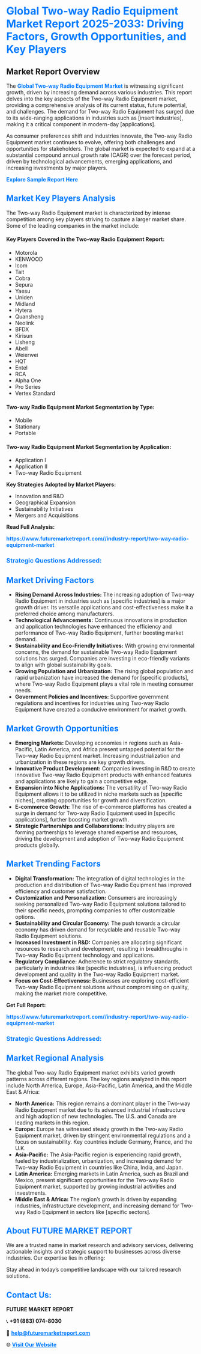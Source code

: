 <h1 style="color: #007BFF;">Global Two-way Radio Equipment Market Report 2025-2033: Driving Factors, Growth Opportunities, and Key Players</h1>

<section id="overview">
<h2>Market Report Overview</h2>
<p>The <a href="https://www.futuremarketreport.com//industry-report/two-way-radio-equipment-market" style="color: #007BFF; text-decoration: none;"><strong>Global Two-way Radio Equipment Market</strong></a> is witnessing significant growth, driven by increasing demand across various industries. This report delves into the key aspects of the Two-way Radio Equipment market, providing a comprehensive analysis of its current status, future potential, and challenges. The demand for Two-way Radio Equipment has surged due to its wide-ranging applications in industries such as [insert industries], making it a critical component in modern-day [applications].</p>
<p>As consumer preferences shift and industries innovate, the Two-way Radio Equipment market continues to evolve, offering both challenges and opportunities for stakeholders. The global market is expected to expand at a substantial compound annual growth rate (CAGR) over the forecast period, driven by technological advancements, emerging applications, and increasing investments by major players.</p>
</section>

<section id="overview">
<p><a href="https://www.futuremarketreport.com//request-sample/reportId=88664" style="color: #007BFF; text-decoration: none;"><strong>Explore Sample Report Here</strong></a></p>
</section>

<section id="key-players">
<h2 style="color: #007BFF;">Market Key Players Analysis</h2>
<p>The Two-way Radio Equipment market is characterized by intense competition among key players striving to capture a larger market share. Some of the leading companies in the market include:</p>
<h4>Key Players Covered in the Two-way Radio Equipment Report:</h4>
<ul><li>Motorola</li><li>KENWOOD</li><li>Icom</li><li>Tait</li><li>Cobra</li><li>Sepura</li><li>Yaesu</li><li>Uniden</li><li>Midland</li><li>Hytera</li><li>Quansheng</li><li>Neolink</li><li>BFDX</li><li>Kirisun</li><li>Lisheng</li><li>Abell</li><li>Weierwei</li><li>HQT</li><li>Entel</li><li>RCA</li><li>Alpha One</li><li>Pro Series</li><li>Vertex Standard</li></ul>
<h4>Two-way Radio Equipment Market Segmentation by Type:</h4>
<ul><li>Mobile</li><li>Stationary</li><li>Portable</li></ul>

<h4>Two-way Radio Equipment Market Segmentation by Application:</h4>
<ul><li>Application I</li><li>Application II</li><li>Two-way Radio Equipment</li></ul>
<p><strong>Key Strategies Adopted by Market Players:</strong></p>
<ul>
<li>Innovation and R&D</li>
<li>Geographical Expansion</li>
<li>Sustainability Initiatives</li>
<li>Mergers and Acquisitions</li>
</ul>
</section>

<section>
<p><strong>Read Full Analysis: </strong></p><a href="https://www.futuremarketreport.com//industry-report/two-way-radio-equipment-market" style="color: #007BFF; text-decoration: none;"><strong>https://www.futuremarketreport.com//industry-report/two-way-radio-equipment-market</strong></a>
<h3 style="color: #007BFF;">Strategic Questions Addressed:</h3>
</section>

<section id="driving-factors">
<h2 style="color: #007BFF;">Market Driving Factors</h2>
<ul>
<li><strong>Rising Demand Across Industries:</strong> The increasing adoption of Two-way Radio Equipment in industries such as [specific industries] is a major growth driver. Its versatile applications and cost-effectiveness make it a preferred choice among manufacturers.</li>
<li><strong>Technological Advancements:</strong> Continuous innovations in production and application technologies have enhanced the efficiency and performance of Two-way Radio Equipment, further boosting market demand.</li>
<li><strong>Sustainability and Eco-Friendly Initiatives:</strong> With growing environmental concerns, the demand for sustainable Two-way Radio Equipment solutions has surged. Companies are investing in eco-friendly variants to align with global sustainability goals.</li>
<li><strong>Growing Population and Urbanization:</strong> The rising global population and rapid urbanization have increased the demand for [specific products], where Two-way Radio Equipment plays a vital role in meeting consumer needs.</li>
<li><strong>Government Policies and Incentives:</strong> Supportive government regulations and incentives for industries using Two-way Radio Equipment have created a conducive environment for market growth.</li>
</ul>
</section>

<section id="growth-opportunities">
<h2 style="color: #007BFF;">Market Growth Opportunities</h2>
<ul>
<li><strong>Emerging Markets:</strong> Developing economies in regions such as Asia-Pacific, Latin America, and Africa present untapped potential for the Two-way Radio Equipment market. Increasing industrialization and urbanization in these regions are key growth drivers.</li>
<li><strong>Innovative Product Development:</strong> Companies investing in R&D to create innovative Two-way Radio Equipment products with enhanced features and applications are likely to gain a competitive edge.</li>
<li><strong>Expansion into Niche Applications:</strong> The versatility of Two-way Radio Equipment allows it to be utilized in niche markets such as [specific niches], creating opportunities for growth and diversification.</li>
<li><strong>E-commerce Growth:</strong> The rise of e-commerce platforms has created a surge in demand for Two-way Radio Equipment used in [specific applications], further boosting market growth.</li>
<li><strong>Strategic Partnerships and Collaborations:</strong> Industry players are forming partnerships to leverage shared expertise and resources, driving the development and adoption of Two-way Radio Equipment products globally.</li>
</ul>
</section>

<section id="trending-factors">
<h2 style="color: #007BFF;">Market Trending Factors</h2>
<ul>
<li><strong>Digital Transformation:</strong> The integration of digital technologies in the production and distribution of Two-way Radio Equipment has improved efficiency and customer satisfaction.</li>
<li><strong>Customization and Personalization:</strong> Consumers are increasingly seeking personalized Two-way Radio Equipment solutions tailored to their specific needs, prompting companies to offer customizable options.</li>
<li><strong>Sustainability and Circular Economy:</strong> The push towards a circular economy has driven demand for recyclable and reusable Two-way Radio Equipment solutions.</li>
<li><strong>Increased Investment in R&D:</strong> Companies are allocating significant resources to research and development, resulting in breakthroughs in Two-way Radio Equipment technology and applications.</li>
<li><strong>Regulatory Compliance:</strong> Adherence to strict regulatory standards, particularly in industries like [specific industries], is influencing product development and quality in the Two-way Radio Equipment market.</li>
<li><strong>Focus on Cost-Effectiveness:</strong> Businesses are exploring cost-efficient Two-way Radio Equipment solutions without compromising on quality, making the market more competitive.</li>
</ul>
</section>

<section>
<p><strong>Get Full Report: </strong></p><a href="https://www.futuremarketreport.com//industry-report/two-way-radio-equipment-market" style="color: #007BFF; text-decoration: none;"><strong>https://www.futuremarketreport.com//industry-report/two-way-radio-equipment-market</strong></a>
<h3 style="color: #007BFF;">Strategic Questions Addressed:</h3>
</section>


<section id="regional-analysis">
<h2 style="color: #007BFF;">Market Regional Analysis</h2>
<p>The global Two-way Radio Equipment market exhibits varied growth patterns across different regions. The key regions analyzed in this report include North America, Europe, Asia-Pacific, Latin America, and the Middle East & Africa:</p>
<ul>
<li><strong>North America:</strong> This region remains a dominant player in the Two-way Radio Equipment market due to its advanced industrial infrastructure and high adoption of new technologies. The U.S. and Canada are leading markets in this region.</li>
<li><strong>Europe:</strong> Europe has witnessed steady growth in the Two-way Radio Equipment market, driven by stringent environmental regulations and a focus on sustainability. Key countries include Germany, France, and the U.K.</li>
<li><strong>Asia-Pacific:</strong> The Asia-Pacific region is experiencing rapid growth, fueled by industrialization, urbanization, and increasing demand for Two-way Radio Equipment in countries like China, India, and Japan.</li>
<li><strong>Latin America:</strong> Emerging markets in Latin America, such as Brazil and Mexico, present significant opportunities for the Two-way Radio Equipment market, supported by growing industrial activities and investments.</li>
<li><strong>Middle East & Africa:</strong> The region’s growth is driven by expanding industries, infrastructure development, and increasing demand for Two-way Radio Equipment in sectors like [specific sectors].</li>
</ul>
</section>

<footer>
<h2 style="color: #007BFF;">About FUTURE MARKET REPORT</h2>
<p>We are a trusted name in market research and advisory services, delivering actionable insights and strategic support to businesses across diverse industries. Our expertise lies in offering:</p>

<p>Stay ahead in today’s competitive landscape with our tailored research solutions.</p>

<h2 style="color: #007BFF;">Contact Us:</h2>
<p><strong>FUTURE MARKET REPORT</strong></p>
<p>📞 <strong>+91 (883) 074-8030</strong></p>
<p>📧 <strong><a href="mailto:help@futuremarketreport.com" style="color: #007BFF;">help@futuremarketreport.com</a></strong></p>
<p>🌐 <strong><a href="https://www.futuremarketreport.com/" style="color: #007BFF;">Visit Our Website</a></strong></p>
</footer>